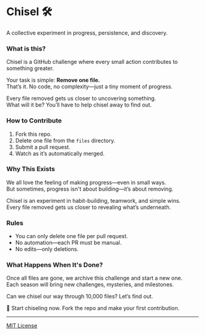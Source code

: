 # Chisel 🛠️  

A collective experiment in progress, persistence, and discovery.  

### What is this?  

Chisel is a GitHub challenge where every small action contributes to something greater.  

Your task is simple: **Remove one file.**  
That’s it. No code, no complexity—just a tiny moment of progress.  

Every file removed gets us closer to uncovering something.  
What will it be? You’ll have to help chisel away to find out.  

### How to Contribute  

1. Fork this repo.  
2. Delete one file from the `files` directory.  
3. Submit a pull request.  
4. Watch as it’s automatically merged.  

### Why This Exists  

We all love the feeling of making progress—even in small ways.  
But sometimes, progress isn't about building—it’s about removing.  

Chisel is an experiment in habit-building, teamwork, and simple wins.  
Every file removed gets us closer to revealing what’s underneath.  

### Rules  

- You can only delete one file per pull request.  
- No automation—each PR must be manual.  
- No edits—only deletions.  

### What Happens When It's Done?  

Once all files are gone, we archive this challenge and start a new one.  
Each season will bring new challenges, mysteries, and milestones.  

Can we chisel our way through 10,000 files? Let’s find out.  

🚀 Start chiseling now. Fork the repo and make your first contribution.

---

[MIT License](./LICENSE)
